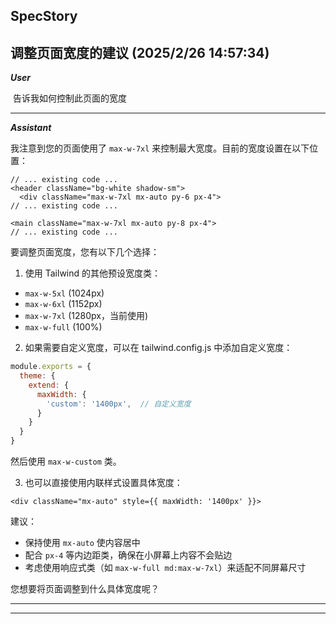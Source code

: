 ## SpecStory

## 调整页面宽度的建议 (2025/2/26 14:57:34)

_**User**_

 告诉我如何控制此页面的宽度

---

_**Assistant**_

我注意到您的页面使用了 `max-w-7xl` 来控制最大宽度。目前的宽度设置在以下位置：

```tsx:app/mri-techs/page.tsx
// ... existing code ...
<header className="bg-white shadow-sm">
  <div className="max-w-7xl mx-auto py-6 px-4">
// ... existing code ...

<main className="max-w-7xl mx-auto py-8 px-4">
// ... existing code ...
```

要调整页面宽度，您有以下几个选择：

1. 使用 Tailwind 的其他预设宽度类：
- `max-w-5xl` (1024px)
- `max-w-6xl` (1152px)
- `max-w-7xl` (1280px，当前使用)
- `max-w-full` (100%)

2. 如果需要自定义宽度，可以在 tailwind.config.js 中添加自定义宽度：

```js:tailwind.config.js
module.exports = {
  theme: {
    extend: {
      maxWidth: {
        'custom': '1400px',  // 自定义宽度
      }
    }
  }
}
```

然后使用 `max-w-custom` 类。

3. 也可以直接使用内联样式设置具体宽度：
```tsx
<div className="mx-auto" style={{ maxWidth: '1400px' }}>
```

建议：
- 保持使用 `mx-auto` 使内容居中
- 配合 `px-4` 等内边距类，确保在小屏幕上内容不会贴边
- 考虑使用响应式类（如 `max-w-full md:max-w-7xl`）来适配不同屏幕尺寸

您想要将页面调整到什么具体宽度呢？

---



---

